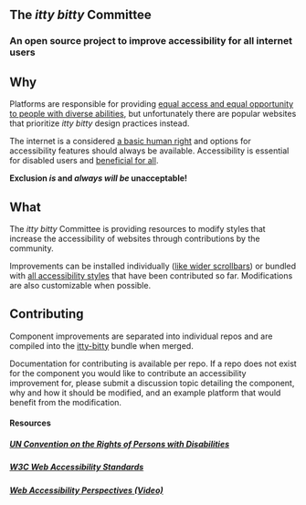 ## The _itty bitty_ Committee

### An open source project to improve accessibility for all internet users

## Why

Platforms are responsible for providing
[equal access and equal opportunity to people with diverse abilities](https://www.w3.org/standards/webdesign/accessibility),
but unfortunately there are popular websites that prioritize _itty bitty_ design
practices instead.

The internet is a considered
[a basic human right](https://www.un.org/development/desa/disabilities/convention-on-the-rights-of-persons-with-disabilities/article-9-accessibility.html)
and options for accessibility features should always be available. Accessibility
is essential for disabled users and
[beneficial for all](https://www.youtube.com/watch?v=3f31oufqFSM).

**Exclusion _is_ and _always will be_ unacceptable!**

## What

The _itty bitty_ Committee is providing resources to modify styles that increase
the accessibility of websites through contributions by the community.

Improvements can be installed individually
([like wider scrollbars](https://github.com/itty-bitty-committee/scrollbar)) or
bundled with
[all accessibility styles](https://github.com/itty-bitty-committee/itty-bitty)
that have been contributed so far. Modifications are also customizable when
possible.

## Contributing

Component improvements are separated into individual repos and are compiled into
the [itty-bitty](https://github.com/itty-bitty-committee/itty-bitty) bundle when
merged.

Documentation for contributing is available per repo. If a repo does not exist
for the component you would like to contribute an accessibility improvement for,
please submit a discussion topic detailing the component, why and how it should
be modified, and an example platform that would benefit from the modification.

#### Resources

##### [UN Convention on the Rights of Persons with Disabilities](https://www.un.org/development/desa/disabilities/convention-on-the-rights-of-persons-with-disabilities/article-9-accessibility.html)

##### [W3C Web Accessibility Standards](https://www.w3.org/standards/webdesign/accessibility)

##### [Web Accessibility Perspectives (Video)](https://www.youtube.com/watch?v=3f31oufqFSM)
